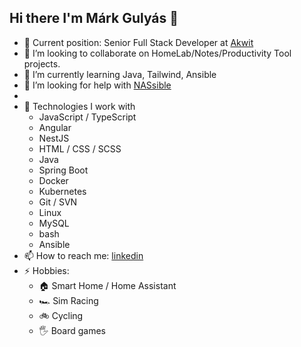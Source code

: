 ## Hi there I'm Márk Gulyás 👋
<!--
- 🔭 I’m currently working on ...
-->
- 🥳 Current position: Senior Full Stack Developer at [Akwit](https://akwit.org/)
- 👯 I’m looking to collaborate on HomeLab/Notes/Productivity Tool projects.
- 🌱 I’m currently learning Java, Tailwind, Ansible
- 🤔 I’m looking for help with [NASsible](https://github.com/mgulyas42/NASsible)
- 
- 💬 Technologies I work with
  - JavaScript / TypeScript
  - Angular
  - NestJS
  - HTML / CSS / SCSS
  - Java
  - Spring Boot
  - Docker
  - Kubernetes
  - Git / SVN
  - Linux
  - MySQL
  - bash
  - Ansible
- 📫 How to reach me: [linkedin](https://www.linkedin.com/in/mgulyas/)
- ⚡ Hobbies:
  - 🏠 Smart Home / Home Assistant
  - 🏎️ Sim Racing
  - 🚲 Cycling
  - 🖐 Board games


